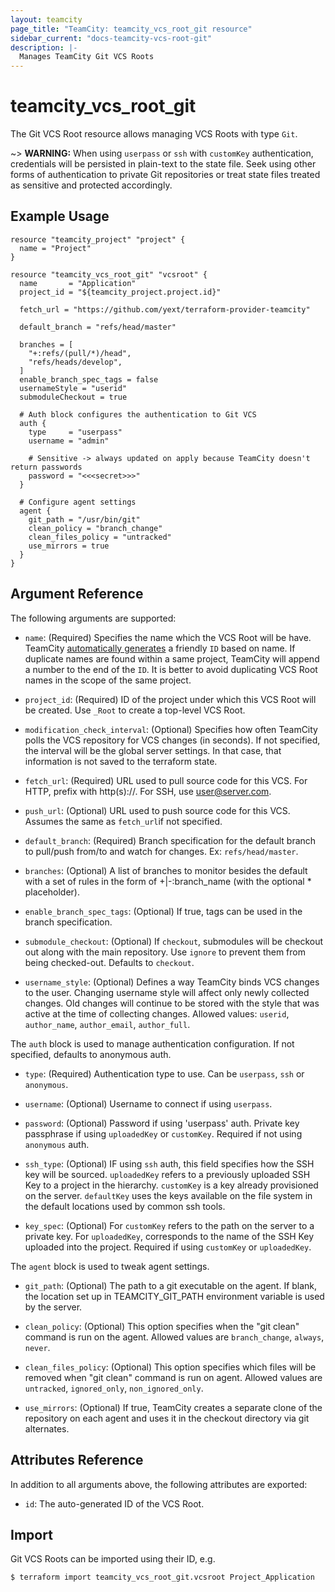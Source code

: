 ```yaml
---
layout: teamcity
page_title: "TeamCity: teamcity_vcs_root_git resource"
sidebar_current: "docs-teamcity-vcs-root-git"
description: |-
  Manages TeamCity Git VCS Roots
---
```


# teamcity\_vcs\_root\_git

The Git VCS Root resource allows managing VCS Roots with type `Git`.

~> **WARNING:** When using `userpass` or `ssh` with `customKey` authentication, credentials will be persisted in plain-text to the state file. Seek using other forms of authentication to private Git repositories or treat state files treated as sensitive and protected accordingly.

## Example Usage

```hcl
resource "teamcity_project" "project" {
  name = "Project"
}

resource "teamcity_vcs_root_git" "vcsroot" {
  name       = "Application"
  project_id = "${teamcity_project.project.id}"

  fetch_url = "https://github.com/yext/terraform-provider-teamcity"

  default_branch = "refs/head/master"

  branches = [
    "+:refs/(pull/*)/head",
    "refs/heads/develop",
  ]
  enable_branch_spec_tags = false
  usernameStyle = "userid"
  submoduleCheckout = true

  # Auth block configures the authentication to Git VCS
  auth {
    type     = "userpass"
    username = "admin"

    # Sensitive -> always updated on apply because TeamCity doesn't return passwords
    password = "<<<secret>>>"
  }

  # Configure agent settings
  agent {
    git_path = "/usr/bin/git"
    clean_policy = "branch_change"
    clean_files_policy = "untracked"
    use_mirrors = true
  }
}
```

## Argument Reference

The following arguments are supported:

* `name`: (Required) Specifies the name which the VCS Root will be have. TeamCity [automatically generates](https://confluence.jetbrains.com/display/TCD18/Identifier) a friendly `ID`  based on name. If duplicate names are found within a same project, TeamCity will append a number to the end of the `ID`. It is better to avoid duplicating VCS Root names in the scope of the same project.

* `project_id`: (Required) ID of the project under which this VCS Root will be created. Use `_Root` to create a top-level VCS Root.

* `modification_check_interval`: (Optional) Specifies how often TeamCity polls the VCS repository for VCS changes (in seconds). If not specified, the interval will be the global server settings. In that case, that information is not saved to the terraform state.

* `fetch_url`: (Required) URL used to pull source code for this VCS. For HTTP, prefix with http(s)://. For SSH, use user@server.com.

* `push_url`: (Optional) URL used to push source code for this VCS. Assumes the same as `fetch_url`if not specified.

* `default_branch`: (Required) Branch specification for the default branch to pull/push from/to and watch for changes. Ex: `refs/head/master`.

* `branches`: (Optional) A list of branches to monitor besides the default with a set of rules in the form of +|-:branch_name (with the optional * placeholder).
  
* `enable_branch_spec_tags`: (Optional) If true, tags can be used in the branch specification.

* `submodule_checkout`: (Optional) If `checkout`, submodules will be checkout out along with the main repository. Use `ignore` to prevent them from being checked-out. Defaults to `checkout`.

* `username_style`: (Optional) Defines a way TeamCity binds VCS changes to the user. Changing username style will affect only newly collected changes. Old changes will continue to be stored with the style that was active at the time of collecting changes. Allowed values: `userid`, `author_name`, `author_email`, `author_full`.

The `auth` block is used to manage authentication configuration. If not specified, defaults to anonymous auth.

* `type`: (Required) Authentication type to use. Can be `userpass`, `ssh` or `anonymous`.

* `username`: (Optional) Username to connect if using `userpass`.

* `password`: (Optional) Password if using 'userpass' auth. Private key passphrase if using `uploadedKey` or `customKey`. Required if not using `anonymous` auth.

* `ssh_type`: (Optional) IF using `ssh` auth, this field specifies how the SSH key will be sourced. `uploadedKey` refers to a previously uploaded SSH Key to a project in the hierarchy. `customKey` is a key already provisioned on the server. `defaultKey` uses the keys available on the file system in the default locations used by common ssh tools.

* `key_spec`: (Optional) For `customKey` refers to the path on the server to a private key. For `uploadedKey`, corresponds to the name of the SSH Key uploaded into the project. Required if using `customKey` or `uploadedKey`.

The `agent` block is used to tweak agent settings.

* `git_path`: (Optional) The path to a git executable on the agent. If blank, the location set up in TEAMCITY_GIT_PATH environment variable is used by the server.

* `clean_policy`: (Optional) This option specifies when the "git clean" command is run on the agent. Allowed values are `branch_change`, `always`, `never`.

* `clean_files_policy`: (Optional) This option specifies which files will be removed when "git clean" command is run on agent. Allowed values are `untracked`, `ignored_only`, `non_ignored_only`.

* `use_mirrors`: (Optional) If true, TeamCity creates a separate clone of the repository on each agent and uses it in the checkout directory via git alternates.

## Attributes Reference
In addition to all arguments above, the following attributes are exported:

* `id`: The auto-generated ID of the VCS Root.

## Import
Git VCS Roots can be imported using their ID, e.g.

```
$ terraform import teamcity_vcs_root_git.vcsroot Project_Application
```
